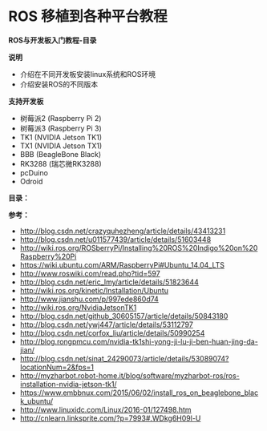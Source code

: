 # ROS 移植到各种平台教程

**ROS与开发板入门教程-目录**

**说明**

- 介绍在不同开发板安装linux系统和ROS环境
- 介绍安装ROS的不同版本

**支持开发板**

- 树莓派2 (Raspberry Pi 2)
- 树莓派3 (Raspberry Pi 3)
- TK1 (NVIDIA Jetson TK1)
- TX1 (NVIDIA Jetson TX1)
- BBB (BeagleBone Black)
- RK3288 (瑞芯微RK3288)
- pcDuino
- Odroid

**目录：**

**参考：**

- http://blog.csdn.net/crazyquhezheng/article/details/43413231
- http://blog.csdn.net/u011577439/article/details/51603448
- http://wiki.ros.org/ROSberryPi/Installing%20ROS%20Indigo%20on%20Raspberry%20Pi
- https://wiki.ubuntu.com/ARM/RaspberryPi#Ubuntu_14.04_LTS
- http://www.roswiki.com/read.php?tid=597
- http://blog.csdn.net/eric_lmy/article/details/51823644
- http://wiki.ros.org/kinetic/Installation/Ubuntu
- http://www.jianshu.com/p/997ede860d74
- http://wiki.ros.org/NvidiaJetsonTK1
- http://blog.csdn.net/github_30605157/article/details/50843180
- http://blog.csdn.net/ywj447/article/details/53112797
- http://blog.csdn.net/corfox_liu/article/details/50990254
- http://blog.rongpmcu.com/nvidia-tk1shi-yong-ji-lu-ji-ben-huan-jing-da-jian/
- http://blog.csdn.net/sinat_24290073/article/details/53089074?locationNum=2&fps=1
- http://myzharbot.robot-home.it/blog/software/myzharbot-ros/ros-installation-nvidia-jetson-tk1/
- https://www.embbnux.com/2015/06/02/install_ros_on_beaglebone_black_ubuntu/
- http://www.linuxidc.com/Linux/2016-01/127498.htm
- http://cnlearn.linksprite.com/?p=7993#.WDkg6H09l-U